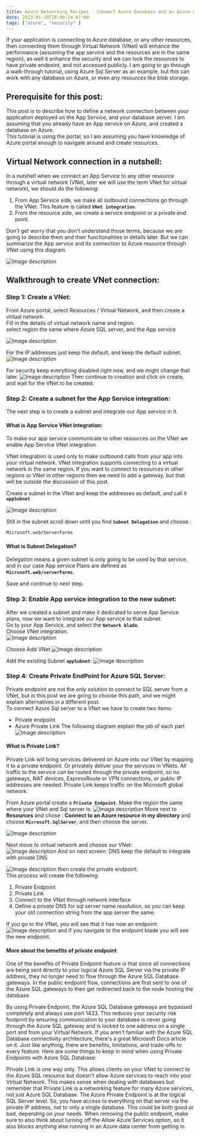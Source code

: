 ```yaml
---
title: Azure Networking Recipes - Connect Azure Database and an Azure App Service using Virtual Network.
date: 2023-01-10T20:00:24-07:00
tags: ["azure", "security" ]
---
```


If your application is connecting to Azure database, or any other resources, then connecting them through Virtual Network (VNet) will enhance the performance (assuming the app service and the resources are in the same region), as well it enhance the security and we can lock the resources to have private endpoint, and not accessed publicly. 
I am going to go through a walk-through tutorial, using Azure Sql Server as an example, but this can work with any database on Azure, or even any resources like blob storage.  

## Prerequisite for this post:
This post is to describe how to define a network connection between your application deployed on the App Service, and your database server. I am assuming that you already have an App service on Azure, and created a database on Azure.  
This tutorial is using the portal, so I am assuming you have knowledge of Azure portal enough to navigate around and create resources.  

## Virtual Network connection in a nutshell:
In a nutshell when we connect an App Service to any other resource through a virtual network (VNet, later we will use the term VNet for virtual network), we should do the following:  
1. From App Service side, we make all outbound connections go through the VNet. This feature is called **`VNet integration`**.
2. From the resource side, we create a service endpoint or a private end point.  

Don't get worry that you don't understand those terms, because we are going to describe them and their functionalities in details later. But we can summarize the App service and its connection to Azure resource through VNet using this diagram.

![Image description](https://dev-to-uploads.s3.amazonaws.com/uploads/articles/6rvesohir95ocanl46tf.png)

## Walkthrough to create VNet connection:  
  

### Step 1: Create a VNet:
From Azure portal, select Resources / Virtual Network, and then create a virtual network.  
Fill in the details of virtual network name and region.  
select region the same where Azure SQL server, and the App service

![Image description](https://dev-to-uploads.s3.amazonaws.com/uploads/articles/svfyj3y357m16hvyorp7.png)

For the IP addresses just keep the default, and keep the default subnet.
![Image description](https://dev-to-uploads.s3.amazonaws.com/uploads/articles/og2a869v7v9omte62icj.png)

For security keep everything disabled right now, and we might change that later.
![Image description](https://dev-to-uploads.s3.amazonaws.com/uploads/articles/p429inzy1y92mxpu3y47.png)
Then continue to creation and click on create, and wait for the VNet to be created.  
  

### Step 2: Create a subnet for the App Service integration:

The next step is to create a subnet and integrate our App service in it.  


#### What is App Service VNet Integration:

To make our app service communicate to other resources on the VNet we enable App Service VNet integration.  

VNet integration is used only to make outbound calls from your app into your virtual network.
VNet integration supports connecting to a virtual network in the same region. If you want to connect to resources in other regions or VNet in other regions then we need to add a gateway, but that will be outside the discussion of this post.     

Create a subnet in the VNet and keep the addresses as default, and call it **`appSubnet`**

![Image description](https://dev-to-uploads.s3.amazonaws.com/uploads/articles/1ggf0zozol3e3hl2ayii.png)

Still in the subnet scroll down until you find **`Subnet Delagation`** and choose : 
```sh
Microsoft.web/ServerFarms
```

#### What is Subnet Delegation?
Delegation means a given subnet is only going to be used by that service, and in our case App service Plans are defined as **`Microsoft.web/serverFarms`**.  

Save and continue to next step.  

### Step 3: Enable App service integration to the new subnet:
After we created a subnet and make it dedicated to serve App Service plans, now we want to integrate our App service to that subnet.  
Go to your App Service, and select the **`Network blade`**.  
Choose VNet integration.  
![Image description](https://dev-to-uploads.s3.amazonaws.com/uploads/articles/dmpy6z8nusglo4tmbdwa.png)

Choose Add VNet
![Image description](https://dev-to-uploads.s3.amazonaws.com/uploads/articles/uurt7hsqcjdl943n5zpb.png)

Add the existing Subnet **`appSubnet`**:
![Image description](https://dev-to-uploads.s3.amazonaws.com/uploads/articles/91ih2k99ut34eewsi7if.png)

### Step 4: Create Private EndPoint for Azure SQL Server:

Private endpoint are not the only solution to connect to SQL server from a VNet, but in this post we are going to choose this path, and we might explain alternatives in a different post.  
To connect Azure Sql server to a VNet we have to create two items:
* Private endpoint
* Azure Private Link
The following diagram explain the job of each part
![Image description](https://dev-to-uploads.s3.amazonaws.com/uploads/articles/3xxyxykzfiqid356l509.png)

#### What is Private Link?

Private Link will bring services delivered on Azure into our VNet by mapping it to a private endpoint. Or privately deliver your the services in VNets. All traffic to the service can be routed through the private endpoint, so no gateways, NAT devices, ExpressRoute or VPN connections, or public IP addresses are needed. Private Link keeps traffic on the Microsoft global network.

From Azure portal create a **`Private Endpoint`**. Make the region the same where your VNet and Sql server is:
![Image description](https://dev-to-uploads.s3.amazonaws.com/uploads/articles/ey8gypz8pq66aypyhqa4.png)
Move next to **Resources** and chose : **Connect to an Azure resource in my directory** and choose **`Microsoft.SqlServer`**, and then choose the server.  

![Image description](https://dev-to-uploads.s3.amazonaws.com/uploads/articles/cgva4xcfv96l1ueb0hgd.png)

Next move to virtual network and choose our VNet:  
![Image description](https://dev-to-uploads.s3.amazonaws.com/uploads/articles/5hmc70n9s0pumqsz7n0a.png)
And on next screen: DNS keep the default to integrate with private DNS

![Image description](https://dev-to-uploads.s3.amazonaws.com/uploads/articles/t8ezx2p6f6sc6p4gqwnk.png)
then create the private endpoint.  
This process will create the following:  
1. Private Endpoint
2. Private Link
3. Connect to the VNet through network interface
4. Define a private DNS for sql server name resolution, so you can keep your old connection string from the app server the same.

If you go to the VNet, you will see that it has now an endpoint.
![Image description](https://dev-to-uploads.s3.amazonaws.com/uploads/articles/i7cwa9kci6ltrpduun50.png)
and if you navigate to the endpoint blade you will see the new endpoint.  

#### More about the benefits of private endpoint
One of the benefits of Private Endpoint feature is that since all connections are being sent directly to your logical Azure SQL Server via the private IP address, they no longer need to flow through the Azure SQL Database gateways. In the public endpoint flow, connections are first sent to one of the Azure SQL gateways to then get redirected back to the node hosting the database.

By using Private Endpoint, the Azure SQL Database gateways are bypassed completely and always use port 1433. This reduces your security risk footprint by ensuring communication to your database is never going through the Azure SQL gateway and is locked to one address on a single port and from your Virtual Network. If you aren't familiar with the Azure SQL Database connectivity architecture, there's a great Microsoft Docs article on it.
Just like anything, there are benefits, limitations, and trade-offs to every feature. Here are some things to keep in mind when using Private Endpoints with Azure SQL Database:

Private Link is one way only. This allows clients on your VNet to connect to the Azure SQL resource but doesn't allow Azure services to reach into your Virtual Network. This makes sense when dealing with databases but remember that Private Link is a networking feature for many Azure services, not just Azure SQL Database. 
The Azure Private Endpoint is at the logical SQL Server level. So, you have access to everything on that server via the private IP address, not to only a single database. This could be both good or bad, depending on your needs. 
When removing the public endpoint, make sure to also think about turning off the Allow Azure Services option, so it also blocks anything else running in an Azure data center from getting in.



